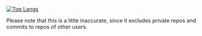[![Top Langs](https://github-readme-stats.vercel.app/api/top-langs/?username=fyrbnd&layout=compact&theme=vision-friendly-dark)](https://github.com/anuraghazra/github-readme-stats)

Please note that this is a little inaccurate, since it excludes private repos and commits to repos of other users.
